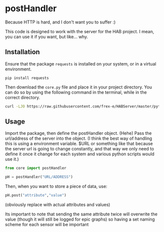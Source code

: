# postHandler
Because HTTP is hard, and I don't want  you to suffer :)

This code is designed to work with the server for the HAB project. I mean, you can use it if you want, but like... why.

## Installation
Ensure that the package `requests` is installed on your system, or in a virtual environment.
```
pip install requests
```

Then download the `core.py` file and place it in your project directory. You can do so by using the following command in the terminal, while in the correct directory.
```sh
curl -LJO https://raw.githubusercontent.com/frex-e/HABServer/master/pythonInterface/core.py
```

## Usage
Import the package, then define the postHandler object. (Hehe)
Pass the url/address of the server into the object.
(I think the best way of handling this is using a environment variable. $URL or something like that because the server url is going to change constantly, and that way we only need to define it once it change for each system and various python scripts would use it.)
```python
from core import postHandler

pH = postHandler("URL/ADDRESS")
```

Then, when you want to store a piece of data, use:
```python
pH.post("attribute","value")
```
(obviously replace with actual attributes and values)

Its important to note that sending the same attribute twice will overwrite the value (though it will still be logged for epic graphs) so having a set naming scheme for each sensor will be important
